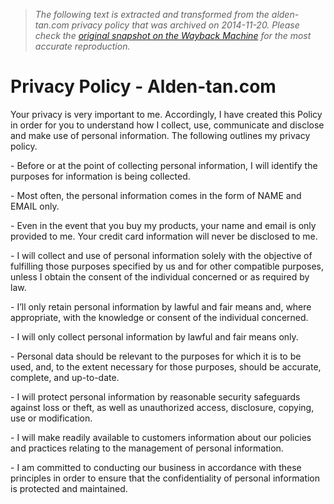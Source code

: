 > *The following text is extracted and transformed from the alden-tan.com privacy policy that was archived on 2014-11-20. Please check the [original snapshot on the Wayback Machine](https://web.archive.org/web/20141120094736id_/http%3A//alden-tan.com/privacy-policy) for the most accurate reproduction.*

# Privacy Policy - Alden-tan.com

Your privacy is very important to me. Accordingly, I have created this Policy in order for you to understand how I collect, use, communicate and disclose and make use of personal information. The following outlines my privacy policy.

\- Before or at the point of collecting personal information, I will identify the purposes for information is being collected.

\- Most often, the personal information comes in the form of NAME and EMAIL only.

\- Even in the event that you buy my products, your name and email is only provided to me. Your credit card information will never be disclosed to me.

\- I will collect and use of personal information solely with the objective of fulfilling those purposes specified by us and for other compatible purposes, unless I obtain the consent of the individual concerned or as required by law.

\- I’ll only retain personal information by lawful and fair means and, where appropriate, with the knowledge or consent of the individual concerned.

\- I will only collect personal information by lawful and fair means only.

- Personal data should be relevant to the purposes for which it is to be used, and, to the extent necessary for those purposes, should be accurate, complete, and up-to-date.

\- I will protect personal information by reasonable security safeguards against loss or theft, as well as unauthorized access, disclosure, copying, use or modification.

\- I will make readily available to customers information about our policies and practices relating to the management of personal information.

\- I am committed to conducting our business in accordance with these principles in order to ensure that the confidentiality of personal information is protected and maintained.
